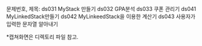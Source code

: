 문제번호, 제목: 
ds031 MyStack 만들기
ds032 GPA분석
ds033 쿠폰 관리기
ds041 MyLinkedStack만들기
ds042 MyLinkeedStack을 이용한 계산기
ds043 사용자가 입력한 문자열 알아내기

*캡쳐화면은 디렉토리 파일 참고. 